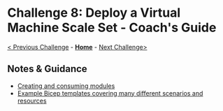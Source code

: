 # Challenge 8: Deploy a Virtual Machine Scale Set - Coach's Guide

[< Previous Challenge](./Solution-07.md) - **[Home](./README.md)** - [Next Challenge>](./Solution-09.md)

## Notes & Guidance

- [Creating and consuming modules](https://github.com/Azure/bicep/blob/main/docs/tutorial/06-creating-modules.md)
- [Example Bicep templates covering many different scenarios and resources](https://github.com/Azure/bicep/tree/main/docs/examples)